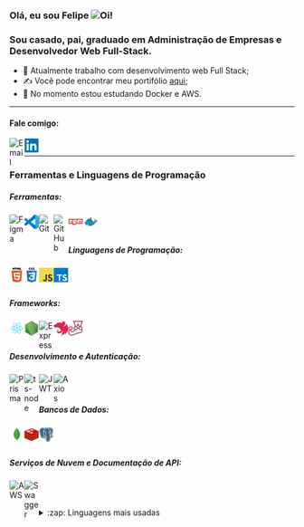 <h3>Olá, eu sou Felipe <img alt="Oi!"  width="22px" src="https://github.com/TheDudeThatCode/TheDudeThatCode/blob/master/Assets/Hi.gif?raw=true"/></h3>

### Sou casado, pai, graduado em **Administração de Empresas** e **Desenvolvedor Web Full-Stack**.

- 🔭 Atualmente trabalho com desenvolvimento web Full Stack;
- ✍ Você pode encontrar meu portifólio [aqui][repositorio];
- 🌱 No momento estou estudando Docker e AWS.

<hr />

#### Fale comigo:
[<img align="left" alt="Email" width="26px" src="https://seeklogo.com/images/M/mail-icon-logo-28FE0635D0-seeklogo.com.png" />][email]
[<img align="left" alt="LinkedIn" width="26px" src="https://github.com/devicons/devicon/blob/master/icons/linkedin/linkedin-original.svg" />][linkedin]
<br /><hr />


### Ferramentas e Linguagens de Programação


##### Ferramentas:


<img align="left" alt="Figma" width="26px" src="https://www.vectorlogo.zone/logos/figma/figma-icon.svg" /><img align="left" alt="Visual Studio Code" width="26px" src="https://github.com/devicons/devicon/blob/master/icons/vscode/vscode-original.svg" />
<img align="left" alt="Git" width="26px" src="https://www.vectorlogo.zone/logos/git-scm/git-scm-icon.svg" /><img align="left" alt="GitHub" width="26px" src="https://www.svgrepo.com/download/35001/github.svg" />
<img align="left" alt="NPM" width="26px" src="https://github.com/devicons/devicon/blob/master/icons/npm/npm-original-wordmark.svg" />
<img align="left" alt="Docker" width="26px" src="https://github.com/devicons/devicon/blob/master/icons/docker/docker-original.svg" />


<br /><br />


##### Linguagens de Programação:

<img align="left" alt="HTML5" width="26px" src="https://raw.githubusercontent.com/github/explore/80688e429a7d4ef2fca1e82350fe8e3517d3494d/topics/html/html.png" />
<img align="left" alt="CSS3" width="26px" src="https://raw.githubusercontent.com/github/explore/80688e429a7d4ef2fca1e82350fe8e3517d3494d/topics/css/css.png" />
<img align="left" alt="JavaScript" width="26px" src="https://raw.githubusercontent.com/github/explore/80688e429a7d4ef2fca1e82350fe8e3517d3494d/topics/javascript/javascript.png" />
<img align="left" alt="Typescript" width="26px" src="https://github.com/devicons/devicon/blob/master/icons/typescript/typescript-original.svg" />

<br /><br />


##### Frameworks:

<img align="left" alt="React" width="26px" src="https://raw.githubusercontent.com/github/explore/80688e429a7d4ef2fca1e82350fe8e3517d3494d/topics/react/react.png" />
<img align="left" alt="Node.js" width="26px" src="https://raw.githubusercontent.com/github/explore/80688e429a7d4ef2fca1e82350fe8e3517d3494d/topics/nodejs/nodejs.png" />
<img align="left" alt="Express" width="26px" src="https://encrypted-tbn0.gstatic.com/images?q=tbn:ANd9GcQLA972a1NXwGHTIpgjxpRdu1DD5te1evggDgjNvM_FcbtGxaPYrHbV27RNzJSA_ZhrY28&usqp=CAU" />
<img align="left" alt="Nest.js" width="26px" src="https://github.com/devicons/devicon/blob/master/icons/nestjs/nestjs-plain.svg" />
<img align="left" alt="Jest" width="26px" src="https://github.com/devicons/devicon/blob/master/icons/jest/jest-plain.svg" />

<br /><br />



##### Desenvolvimento e Autenticação:

<img align="left" alt="Prisma" width="26px" src="https://avatars.githubusercontent.com/u/17219288?s=200&v=4" />
<img align="left" alt="ts-node" width="26px" src="https://typestrong.org/ts-node/img/logo-icon.svg" />
<img align="left" alt="JWT" width="26px" src="https://www.raycast.com/_next/image?url=https%3A%2F%2Ffiles.raycast.com%2F0qc319ft4tyefg8ai0kg65pjj4to&w=128&q=75" />
<img align="left" alt="Axios" width="26px" src="https://user-images.githubusercontent.com/8939680/57233882-20344080-6fe5-11e9-9086-d20a955bed59.png" />

<br /><br />


##### Bancos de Dados:

<img align="left" alt="MongoDB" width="26px" src="https://github.com/devicons/devicon/blob/master/icons/mongodb/mongodb-original.svg" />
<img align="left" alt="Redis" width="26px" src="https://github.com/devicons/devicon/blob/master/icons/redis/redis-original.svg" />
<img align="left" alt="PostgreSQL" width="26px" src="https://github.com/devicons/devicon/blob/master/icons/postgresql/postgresql-original.svg" />

<br /><br />


##### Serviços de Nuvem e Documentação de API:

<img align="left" alt="AWS" width="26px" src="https://www.svgviewer.dev/static-svgs/34378/aws.svg" />
<img align="left" alt="Swagger" width="26px" src="https://camo.githubusercontent.com/96e43701d83561899724a89d71187445b7b8f4fe84518a3ea5bec8f85bd207bf/68747470733a2f2f63646e2e737667706f726e2e636f6d2f6c6f676f732f737761676765722e737667" />

<br /><br />

<details>
<summary>:zap: Linguagens mais usadas</summary>
<br />
<img align="left" src="https://github-readme-stats.vercel.app/api/top-langs?username=felipeiasbik&show_icons=true&locale=en&layout=compact&theme=dark" alt="felipeiasbik" />
</details>


[repositorio]: https://github.com/felipeiasbik?tab=repositories
[email]: mailto:felipeiasik@hotmail.com
[linkedin]: https://www.linkedin.com/in/felipeiasbik/
